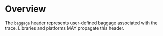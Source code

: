# Overview

The `baggage` header represents user-defined baggage associated with the trace. Libraries and platforms MAY propagate this header.
